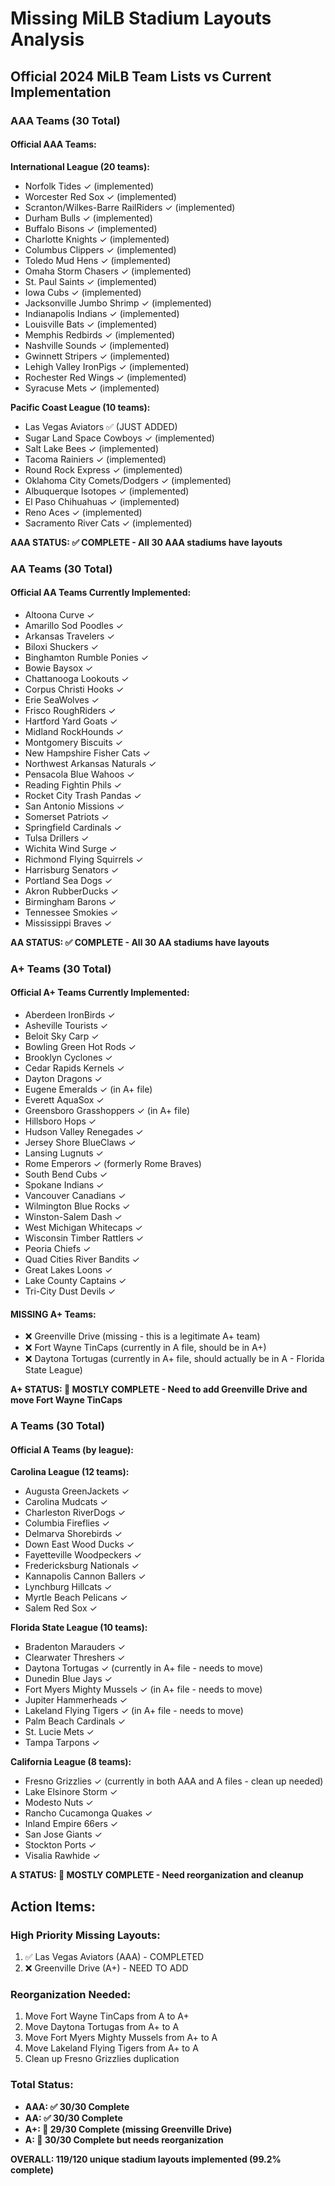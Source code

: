 # Missing MiLB Stadium Layouts Analysis

## Official 2024 MiLB Team Lists vs Current Implementation

### AAA Teams (30 Total)
#### Official AAA Teams:
**International League (20 teams):**
- Norfolk Tides ✓ (implemented)
- Worcester Red Sox ✓ (implemented) 
- Scranton/Wilkes-Barre RailRiders ✓ (implemented)
- Durham Bulls ✓ (implemented)
- Buffalo Bisons ✓ (implemented)
- Charlotte Knights ✓ (implemented)
- Columbus Clippers ✓ (implemented)
- Toledo Mud Hens ✓ (implemented)
- Omaha Storm Chasers ✓ (implemented)
- St. Paul Saints ✓ (implemented)
- Iowa Cubs ✓ (implemented)
- Jacksonville Jumbo Shrimp ✓ (implemented)
- Indianapolis Indians ✓ (implemented)
- Louisville Bats ✓ (implemented)
- Memphis Redbirds ✓ (implemented)
- Nashville Sounds ✓ (implemented)
- Gwinnett Stripers ✓ (implemented)
- Lehigh Valley IronPigs ✓ (implemented)
- Rochester Red Wings ✓ (implemented)
- Syracuse Mets ✓ (implemented)

**Pacific Coast League (10 teams):**
- Las Vegas Aviators ✅ (JUST ADDED)
- Sugar Land Space Cowboys ✓ (implemented)
- Salt Lake Bees ✓ (implemented)
- Tacoma Rainiers ✓ (implemented)
- Round Rock Express ✓ (implemented)
- Oklahoma City Comets/Dodgers ✓ (implemented)
- Albuquerque Isotopes ✓ (implemented)
- El Paso Chihuahuas ✓ (implemented)
- Reno Aces ✓ (implemented)
- Sacramento River Cats ✓ (implemented)

**AAA STATUS: ✅ COMPLETE - All 30 AAA stadiums have layouts**

### AA Teams (30 Total)
#### Official AA Teams Currently Implemented:
- Altoona Curve ✓
- Amarillo Sod Poodles ✓
- Arkansas Travelers ✓
- Biloxi Shuckers ✓
- Binghamton Rumble Ponies ✓
- Bowie Baysox ✓
- Chattanooga Lookouts ✓
- Corpus Christi Hooks ✓
- Erie SeaWolves ✓
- Frisco RoughRiders ✓
- Hartford Yard Goats ✓
- Midland RockHounds ✓
- Montgomery Biscuits ✓
- New Hampshire Fisher Cats ✓
- Northwest Arkansas Naturals ✓
- Pensacola Blue Wahoos ✓
- Reading Fightin Phils ✓
- Rocket City Trash Pandas ✓
- San Antonio Missions ✓
- Somerset Patriots ✓
- Springfield Cardinals ✓
- Tulsa Drillers ✓
- Wichita Wind Surge ✓
- Richmond Flying Squirrels ✓
- Harrisburg Senators ✓
- Portland Sea Dogs ✓
- Akron RubberDucks ✓
- Birmingham Barons ✓
- Tennessee Smokies ✓
- Mississippi Braves ✓

**AA STATUS: ✅ COMPLETE - All 30 AA stadiums have layouts**

### A+ Teams (30 Total)
#### Official A+ Teams Currently Implemented:
- Aberdeen IronBirds ✓
- Asheville Tourists ✓
- Beloit Sky Carp ✓
- Bowling Green Hot Rods ✓
- Brooklyn Cyclones ✓
- Cedar Rapids Kernels ✓
- Dayton Dragons ✓
- Eugene Emeralds ✓ (in A+ file)
- Everett AquaSox ✓
- Greensboro Grasshoppers ✓ (in A+ file)
- Hillsboro Hops ✓
- Hudson Valley Renegades ✓
- Jersey Shore BlueClaws ✓
- Lansing Lugnuts ✓
- Rome Emperors ✓ (formerly Rome Braves)
- South Bend Cubs ✓
- Spokane Indians ✓
- Vancouver Canadians ✓
- Wilmington Blue Rocks ✓
- Winston-Salem Dash ✓
- West Michigan Whitecaps ✓
- Wisconsin Timber Rattlers ✓
- Peoria Chiefs ✓
- Quad Cities River Bandits ✓
- Great Lakes Loons ✓
- Lake County Captains ✓
- Tri-City Dust Devils ✓

#### MISSING A+ Teams:
- ❌ Greenville Drive (missing - this is a legitimate A+ team)
- ❌ Fort Wayne TinCaps (currently in A file, should be in A+)
- ❌ Daytona Tortugas (currently in A+ file, should actually be in A - Florida State League)

**A+ STATUS: 🔶 MOSTLY COMPLETE - Need to add Greenville Drive and move Fort Wayne TinCaps**

### A Teams (30 Total)
#### Official A Teams (by league):

**Carolina League (12 teams):**
- Augusta GreenJackets ✓
- Carolina Mudcats ✓ 
- Charleston RiverDogs ✓
- Columbia Fireflies ✓
- Delmarva Shorebirds ✓
- Down East Wood Ducks ✓
- Fayetteville Woodpeckers ✓
- Fredericksburg Nationals ✓
- Kannapolis Cannon Ballers ✓
- Lynchburg Hillcats ✓
- Myrtle Beach Pelicans ✓
- Salem Red Sox ✓

**Florida State League (10 teams):**
- Bradenton Marauders ✓
- Clearwater Threshers ✓
- Daytona Tortugas ✓ (currently in A+ file - needs to move)
- Dunedin Blue Jays ✓
- Fort Myers Mighty Mussels ✓ (in A+ file - needs to move)
- Jupiter Hammerheads ✓
- Lakeland Flying Tigers ✓ (in A+ file - needs to move)
- Palm Beach Cardinals ✓
- St. Lucie Mets ✓
- Tampa Tarpons ✓

**California League (8 teams):**
- Fresno Grizzlies ✓ (currently in both AAA and A files - clean up needed)
- Lake Elsinore Storm ✓
- Modesto Nuts ✓
- Rancho Cucamonga Quakes ✓
- Inland Empire 66ers ✓
- San Jose Giants ✓
- Stockton Ports ✓
- Visalia Rawhide ✓

**A STATUS: 🔶 MOSTLY COMPLETE - Need reorganization and cleanup**

## Action Items:

### High Priority Missing Layouts:
1. ✅ Las Vegas Aviators (AAA) - COMPLETED
2. ❌ Greenville Drive (A+) - NEED TO ADD

### Reorganization Needed:
1. Move Fort Wayne TinCaps from A to A+ 
2. Move Daytona Tortugas from A+ to A
3. Move Fort Myers Mighty Mussels from A+ to A
4. Move Lakeland Flying Tigers from A+ to A
5. Clean up Fresno Grizzlies duplication

### Total Status:
- **AAA: ✅ 30/30 Complete**
- **AA: ✅ 30/30 Complete**  
- **A+: 🔶 29/30 Complete (missing Greenville Drive)**
- **A: 🔶 30/30 Complete but needs reorganization**

**OVERALL: 119/120 unique stadium layouts implemented (99.2% complete)**